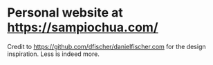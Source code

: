 # Personal website at https://sampiochua.com/
Credit to https://github.com/dfischer/danielfischer.com for the design inspiration. Less is indeed more.
